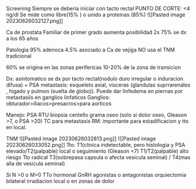 Screening
Siempre se deberia iniciar con tacto rectal
PUNTO DE CORTE:  <4 ng/dl
Se mide como libre(15% ) o unido a proteinas (85%)
![[Pasted image 20230626032127.png]]

Ca de prostata
Familiar de primer grado aumenta posibilidad 2x
75% se dx a los 65 años

Patologia
95% adenoca
4.5% asociado a Ca de vejiga NO usa el TNM tradicional

60% se origina en las zonas perifericas
10-20% de la zona de transicion

Dx: asintomatico
se dx por tacto rectal(nodulo duro irregular o induracion difusa) + PSA
metastasis: esqueleto axial, visceras (glandulas suprrarenales , higado y pulmon (suelta de globo)). Puede dar linfedema en piernas por metastasiis en ganglios linfaticos
Ganglios:
obturador>iliacos>presacros>para aorticos

Manejo:
PSA
RTU biopsia
centello grama oseo (solo si dolor oseo, Gleason >7, o PSA >20)
TC para metastasis
RM: importante para estadificacion y tto en local.

TNM
![[Pasted image 20230626032813.png]]
![[Pasted image 20230626033052.png]]
Tto:
T1(clinica indetectable, pero histologia y PSA elevado/T2(palpable)
local o seguimiento (Gleason <7)
T1/T2(palpable) alto riesgo
Tto radical
T3(sobrepasa capsula o afecta vesicula seminal) / T4(mas alla de vesicula seminal)

Si N >0 o M>0
TTo hormonal
GnRH agonistas o antagonistas
orquiectomia bilateral
irradiacion local o en zonas de dolor